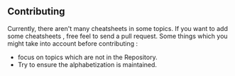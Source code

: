 ## Contributing


Currently, there aren't many cheatsheets in some topics. If you want to add some cheatsheets , free feel to send a pull request.
Some things which you might take into account before contributing :
- focus on topics which are not in the Repository.
- Try to ensure the alphabetization is maintained.
